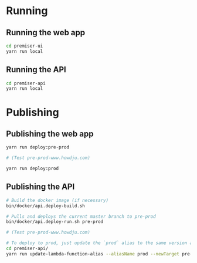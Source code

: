 # Running

## Running the web app
```sh
cd premiser-ui
yarn run local
```

## Running the API
```sh
cd premiser-api
yarn run local
```

# Publishing

## Publishing the web app
```sh
yarn run deploy:pre-prod

# (Test pre-prod-www.howdju.com)

yarn run deploy:prod
```

## Publishing the API

```sh
# Build the docker image (if necessary)
bin/docker/api.deploy-build.sh

# Pulls and deploys the current master branch to pre-prod
bin/docker/api.deploy-run.sh pre-prod

# (Test pre-prod-www.howdju.com)

# To deploy to prod, just update the `prod` alias to the same version as pre-prod
cd premiser-api/
yarn run update-lambda-function-alias --aliasName prod --newTarget pre-prod
```
